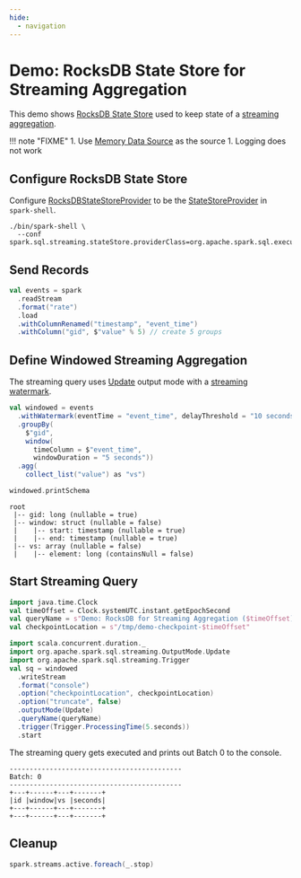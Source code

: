 ```yaml
---
hide:
  - navigation
---
```


# Demo: RocksDB State Store for Streaming Aggregation

This demo shows [RocksDB State Store](../rocksdb/index.md) used to keep state of a [streaming aggregation](../streaming-aggregation/index.md).

!!! note "FIXME"
    1. Use [Memory Data Source](../datasources/memory/index.md) as the source
    1. Logging does not work

## Configure RocksDB State Store

Configure [RocksDBStateStoreProvider](../rocksdb/RocksDBStateStoreProvider.md) to be the [StateStoreProvider](../stateful-stream-processing/StateStoreProvider.md) in `spark-shell`.

```shell
./bin/spark-shell \
  --conf spark.sql.streaming.stateStore.providerClass=org.apache.spark.sql.execution.streaming.state.RocksDBStateStoreProvider
```

## Send Records

```scala
val events = spark
  .readStream
  .format("rate")
  .load
  .withColumnRenamed("timestamp", "event_time")
  .withColumn("gid", $"value" % 5) // create 5 groups
```

## Define Windowed Streaming Aggregation

The streaming query uses [Update](../OutputMode.md#Update) output mode with a [streaming watermark](../watermark/index.md).

```scala
val windowed = events
  .withWatermark(eventTime = "event_time", delayThreshold = "10 seconds")
  .groupBy(
    $"gid",
    window(
      timeColumn = $"event_time",
      windowDuration = "5 seconds"))
  .agg(
    collect_list("value") as "vs")
```

```scala
windowed.printSchema
```

```text
root
 |-- gid: long (nullable = true)
 |-- window: struct (nullable = false)
 |    |-- start: timestamp (nullable = true)
 |    |-- end: timestamp (nullable = true)
 |-- vs: array (nullable = false)
 |    |-- element: long (containsNull = false)
```

## Start Streaming Query

```scala
import java.time.Clock
val timeOffset = Clock.systemUTC.instant.getEpochSecond
val queryName = s"Demo: RocksDB for Streaming Aggregation ($timeOffset)"
val checkpointLocation = s"/tmp/demo-checkpoint-$timeOffset"

import scala.concurrent.duration._
import org.apache.spark.sql.streaming.OutputMode.Update
import org.apache.spark.sql.streaming.Trigger
val sq = windowed
  .writeStream
  .format("console")
  .option("checkpointLocation", checkpointLocation)
  .option("truncate", false)
  .outputMode(Update)
  .queryName(queryName)
  .trigger(Trigger.ProcessingTime(5.seconds))
  .start
```

The streaming query gets executed and prints out Batch 0 to the console.

```text
-------------------------------------------
Batch: 0
-------------------------------------------
+---+------+---+-------+
|id |window|vs |seconds|
+---+------+---+-------+
+---+------+---+-------+
```

## Cleanup

```scala
spark.streams.active.foreach(_.stop)
```
